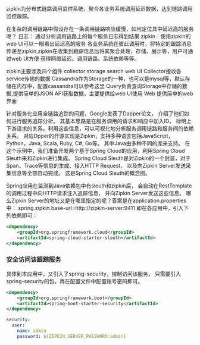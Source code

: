 zipkin为分布式链路调用监控系统，聚合各业务系统调用延迟数据，达到链路调用监控跟踪。

在复杂的调用链路中假设存在一条调用链路响应缓慢，如何定位其中延迟高的服务呢？
日志： 通过分析调用链路上的每个服务日志得到结果
zipkin：使用zipkin的web UI可以一眼看出延迟高的服务
各业务系统在彼此调用时，将特定的跟踪消息传递至zipkin,zipkin在收集到跟踪信息后将其聚合处理、存储、展示等，用户可通过web UI方便 
获得网络延迟、调用链路、系统依赖等等。

zipkin主要涉及四个组件 collector storage search web UI
Collector接收各service传输的数据
Cassandra作为Storage的一种，也可以是mysql等，默认存储在内存中，配置cassandra可以参考这里
Query负责查询Storage中存储的数据,提供简单的JSON API获取数据，主要提供给web UI使用
Web 提供简单的web界面


针对服务化应用全链路追踪的问题，Google发表了Dapper论文，
介绍了他们如何进行服务追踪分析。
其基本思路是在服务调用的请求和响应中加入ID，
标明上下游请求的关系。利用这些信息，可以可视化地分析服务调用链路和服务间的依赖关系。
对应Dpper的开源实现是Zipkin，支持多种语言包括JavaScript，Python，Java, Scala, Ruby, C#, Go等。
其中Java由多种不同的库来支持。
在这个示例中，我们准备开发两个基于Spring Cloud的应用，利用Spring Cloud Sleuth来和Zipkin进行集成。
Spring Cloud Sleuth是对Zipkin的一个封装，对于Span、Trace等信息的生成、接入HTTP Request，
以及向Zipkin Server发送采集信息等全部自动完成。
这是Spring Cloud Sleuth的概念图。

Spring应用在监测到Java依赖包中有sleuth和zipkin后，
会自动在RestTemplate的调用过程中向HTTP请求注入追踪信息，
并向Zipkin Server发送这些信息。
哪么Zipkin Server的地址又是在哪里指定的呢？答案是在application.properties中：
spring.zipkin.base-url=http://zipkin-server:9411
即在各应用中，引入下列依赖即可：
```xml
<dependency>
    <groupId>org.springframework.cloud</groupId>
    <artifactId>spring-cloud-starter-sleuth</artifactId>
</dependency>
```









### 安全访问该跟踪服务
具体到本应用中，又引入了spring-security，控制访问该服务，
只需要引入spring-security的包，再在配置文件中配置账号密码即可。
```xml
<dependency>
    <groupId>org.springframework.boot</groupId>
    <artifactId>spring-boot-starter-security</artifactId>
</dependency>
```
```yaml
security:
  user:
    name: admin
    password: ${ZIPKIN_SERVER_PASSWORD:admin}
```